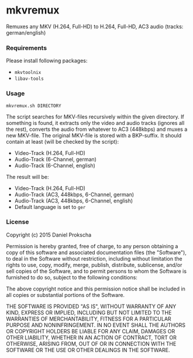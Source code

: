 # mkvremux
Remuxes any MKV (H.264, Full-HD) to H.264, Full-HD, AC3 audio (tracks: german/english)

### Requirements
Please install following packages:
* ``mkvtoolnix``
* ``libav-tools``

### Usage
``mkvremux.sh DIRECTORY``

The script searches for MKV-files recursively within the given directory. If something is found, it extracts only the video and audio tracks (ignores all the rest), converts the audio from whatever to AC3 (448kbps) and muxes a new MKV-file. The original MKV-file is stored with a BKP-suffix. It should contain at least (will be checked by the script):
* Video-Track (H.264, Full-HD)
* Audio-Track (6-Channel, german)
* Audio-Track (6-Channel, english)

The result will be:
* Video-Track (H.264, Full-HD)
* Audio-Track (AC3, 448kbps, 6-Channel, german)
* Audio-Track (AC3, 448kbps, 6-Channel, english)
* Default language is set to ``ger``

### License
Copyright (c) 2015 Daniel Prokscha

Permission is hereby granted, free of charge, to any person obtaining a copy of this software and associated documentation files (the "Software"), to deal in the Software without restriction, including without limitation the rights to use, copy, modify, merge, publish, distribute, sublicense, and/or sell copies of the Software, and to permit persons to whom the Software is furnished to do so, subject to the following conditions:

The above copyright notice and this permission notice shall be included in all copies or substantial portions of the Software.

THE SOFTWARE IS PROVIDED "AS IS", WITHOUT WARRANTY OF ANY KIND, EXPRESS OR IMPLIED, INCLUDING BUT NOT LIMITED TO THE WARRANTIES OF MERCHANTABILITY, FITNESS FOR A PARTICULAR PURPOSE AND NONINFRINGEMENT. IN NO EVENT SHALL THE AUTHORS OR COPYRIGHT HOLDERS BE LIABLE FOR ANY CLAIM, DAMAGES OR OTHER LIABILITY, WHETHER IN AN ACTION OF CONTRACT, TORT OR OTHERWISE, ARISING FROM, OUT OF OR IN CONNECTION WITH THE SOFTWARE OR THE USE OR OTHER DEALINGS IN THE SOFTWARE.